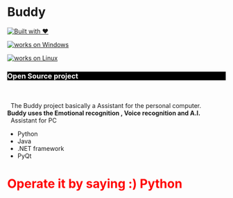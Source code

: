 # Buddy

[![Built with ❤](https://forthebadge.com/images/badges/built-with-love.svg)](https://forthebadge.com/#)

[![works on Windows](https://img.shields.io/badge/works%20on-Windows-blue.svg)](http://shields.io/#your-badge)

[![works on Linux](https://img.shields.io/badge/works%20on-Linux-green.svg)](http://shields.io/#your-badge)<br>
    <h3 style="color:white; background-color:black;">Open Source project</h3><br>   
   &nbsp;&nbsp;The Buddy project basically a Assistant for the personal computer.<br>
<b>Buddy uses  the Emotional recognition , Voice recognition and A.I.</b><br>
&nbsp;&nbsp;Assistant for PC<br>
<ul>
  <li>Python</li>
  <li>Java</li>
  <li>.NET framework</li>
  <li>PyQt</li>
</ul>
<h1 style="color:red">Operate it by saying :) Python</h1>
